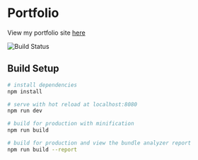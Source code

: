 # Portfolio

View my portfolio site [here](https://bertieblackman.co.uk/#/)

![Build Status](https://codebuild.eu-west-2.amazonaws.com/badges?uuid=eyJlbmNyeXB0ZWREYXRhIjoidlhlU1BJek5xaGY0N2FSZmpOODNrMm5ESmNXVUo0UnB0aWhzbHhvR0J2aDJ0OGdLQTFlSWdJcjNqVWQwekNQc3QyVG1CcnFuZnRCaUI5cjVkbTJFQ0NFPSIsIml2UGFyYW1ldGVyU3BlYyI6IlNkZ2h0VnVZVTJMSDFlU3YiLCJtYXRlcmlhbFNldFNlcmlhbCI6MX0%3D&branch=master)

## Build Setup

``` bash
# install dependencies
npm install

# serve with hot reload at localhost:8080
npm run dev

# build for production with minification
npm run build

# build for production and view the bundle analyzer report
npm run build --report
```
